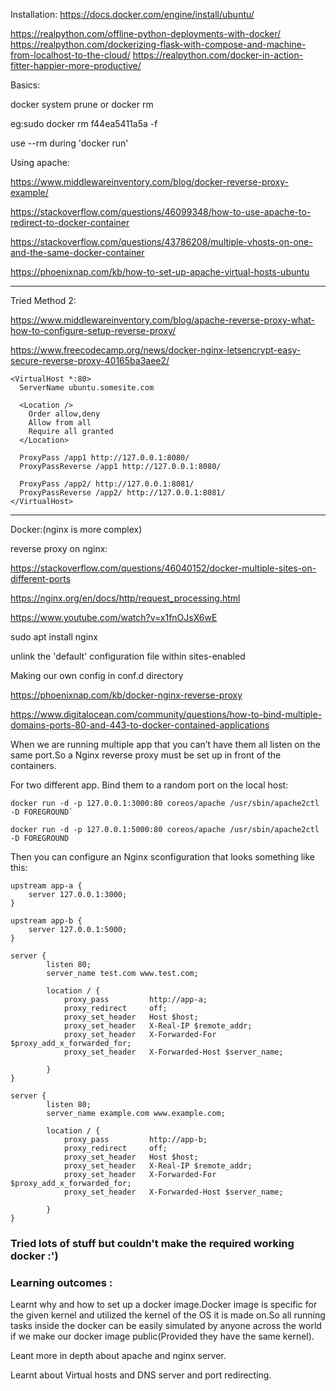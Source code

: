 Installation:
https://docs.docker.com/engine/install/ubuntu/

https://realpython.com/offline-python-deployments-with-docker/
https://realpython.com/dockerizing-flask-with-compose-and-machine-from-localhost-to-the-cloud/
https://realpython.com/docker-in-action-fitter-happier-more-productive/

Basics:

docker system prune
or 
docker rm <id>

eg:sudo docker rm f44ea5411a5a -f

use --rm during 'docker run'




Using apache:

https://www.middlewareinventory.com/blog/docker-reverse-proxy-example/

https://stackoverflow.com/questions/46099348/how-to-use-apache-to-redirect-to-docker-container


https://stackoverflow.com/questions/43786208/multiple-vhosts-on-one-and-the-same-docker-container


https://phoenixnap.com/kb/how-to-set-up-apache-virtual-hosts-ubuntu

__________________________________________________________________________________

Tried Method 2:

https://www.middlewareinventory.com/blog/apache-reverse-proxy-what-how-to-configure-setup-reverse-proxy/

https://www.freecodecamp.org/news/docker-nginx-letsencrypt-easy-secure-reverse-proxy-40165ba3aee2/

```
<VirtualHost *:80>
  ServerName ubuntu.somesite.com

  <Location />
    Order allow,deny
    Allow from all
    Require all granted
  </Location>

  ProxyPass /app1 http://127.0.0.1:8080/
  ProxyPassReverse /app1 http://127.0.0.1:8080/

  ProxyPass /app2/ http://127.0.0.1:8081/
  ProxyPassReverse /app2/ http://127.0.0.1:8081/
</VirtualHost>
```
__________________________________________________________________________________

Docker:(nginx is more complex)

reverse proxy on nginx:

https://stackoverflow.com/questions/46040152/docker-multiple-sites-on-different-ports

https://nginx.org/en/docs/http/request_processing.html

https://www.youtube.com/watch?v=x1fnOJsX6wE

sudo apt install nginx

unlink the 'default' configuration file within sites-enabled

Making our own config in conf.d directory

https://phoenixnap.com/kb/docker-nginx-reverse-proxy

https://www.digitalocean.com/community/questions/how-to-bind-multiple-domains-ports-80-and-443-to-docker-contained-applications


When we are running multiple app that you can’t have them all listen on the same port.So a Nginx reverse proxy must be set up in front of the containers.

For two different app. Bind them to a random port on the local host:

```
docker run -d -p 127.0.0.1:3000:80 coreos/apache /usr/sbin/apache2ctl -D FOREGROUND`

docker run -d -p 127.0.0.1:5000:80 coreos/apache /usr/sbin/apache2ctl -D FOREGROUND
```

Then you can configure an Nginx sconfiguration that looks something like this:

```
upstream app-a {
    server 127.0.0.1:3000;
}

upstream app-b {
    server 127.0.0.1:5000;
}

server {
        listen 80;
        server_name test.com www.test.com;

        location / {
            proxy_pass         http://app-a;
            proxy_redirect     off;
            proxy_set_header   Host $host;
            proxy_set_header   X-Real-IP $remote_addr;
            proxy_set_header   X-Forwarded-For $proxy_add_x_forwarded_for;
            proxy_set_header   X-Forwarded-Host $server_name;

        }
}

server {
        listen 80;
        server_name example.com www.example.com;

        location / {
            proxy_pass         http://app-b;
            proxy_redirect     off;
            proxy_set_header   Host $host;
            proxy_set_header   X-Real-IP $remote_addr;
            proxy_set_header   X-Forwarded-For $proxy_add_x_forwarded_for;
            proxy_set_header   X-Forwarded-Host $server_name;

        }
}
```
### Tried lots of stuff but couldn't make the required working docker :')


### Learning outcomes :

Learnt why and how to set up a docker image.Docker image is specific for the given kernel and utilized the kernel of the OS it is made on.So all running tasks inside the docker can be easily simulated by anyone across the world if we make our docker image public(Provided they have the same kernel).

Leant more in depth about apache and nginx server.

Learnt about Virtual hosts and DNS server and port redirecting.
